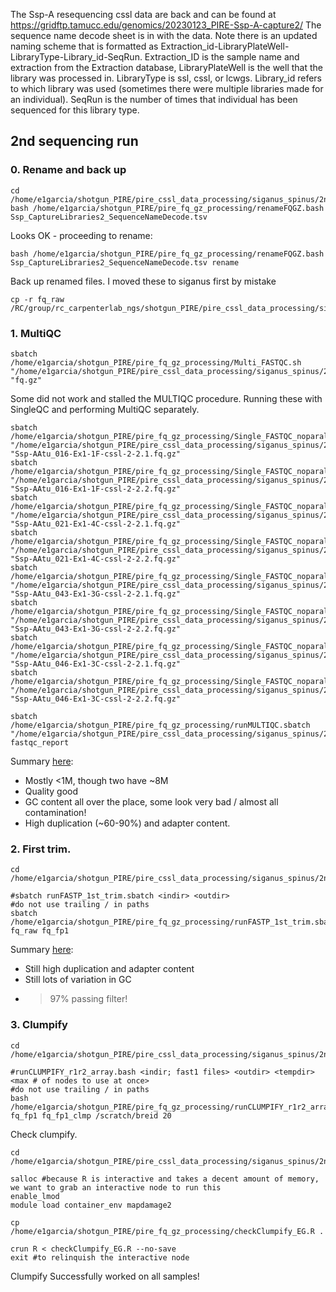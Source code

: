 The Ssp-A resequencing cssl data are back and can be found at https://gridftp.tamucc.edu/genomics/20230123_PIRE-Ssp-A-capture2/ The sequence name decode sheet is in with the data.
Note there is an updated naming scheme that is formatted as Extraction_id-LibraryPlateWell-LibraryType-Library_id-SeqRun. Extraction_ID is the sample name and extraction from the Extraction database, LibraryPlateWell is the well that the library was processed in. LibraryType is ssl, cssl, or lcwgs. Library_id refers to which library was used (sometimes there were multiple libraries made for an individual). SeqRun is the number of times that individual has been sequenced for this library type.

## 2nd sequencing run

### 0. Rename and back up

```
cd /home/e1garcia/shotgun_PIRE/pire_cssl_data_processing/siganus_spinus/2nd_sequencing_run/fq_raw
bash /home/e1garcia/shotgun_PIRE/pire_fq_gz_processing/renameFQGZ.bash Ssp_CaptureLibraries2_SequenceNameDecode.tsv
```

Looks OK - proceeding to rename:

```
bash /home/e1garcia/shotgun_PIRE/pire_fq_gz_processing/renameFQGZ.bash Ssp_CaptureLibraries2_SequenceNameDecode.tsv rename
```

Back up renamed files. I moved these to siganus first by mistake

```
cp -r fq_raw /RC/group/rc_carpenterlab_ngs/shotgun_PIRE/pire_cssl_data_processing/siganus_spinus/2nd_sequencing_run
```

### 1. MultiQC

```
sbatch /home/e1garcia/shotgun_PIRE/pire_fq_gz_processing/Multi_FASTQC.sh "/home/e1garcia/shotgun_PIRE/pire_cssl_data_processing/siganus_spinus/2nd_sequencing_run/fq_raw" "fq.gz"
```

Some did not work and stalled the MULTIQC procedure. Running these with SingleQC and performing MultiQC separately.

```
sbatch /home/e1garcia/shotgun_PIRE/pire_fq_gz_processing/Single_FASTQC_noparallel.sh "/home/e1garcia/shotgun_PIRE/pire_cssl_data_processing/siganus_spinus/2nd_sequencing_run/fq_raw" "Ssp-AAtu_016-Ex1-1F-cssl-2-2.1.fq.gz"
sbatch /home/e1garcia/shotgun_PIRE/pire_fq_gz_processing/Single_FASTQC_noparallel.sh "/home/e1garcia/shotgun_PIRE/pire_cssl_data_processing/siganus_spinus/2nd_sequencing_run/fq_raw" "Ssp-AAtu_016-Ex1-1F-cssl-2-2.2.fq.gz"
sbatch /home/e1garcia/shotgun_PIRE/pire_fq_gz_processing/Single_FASTQC_noparallel.sh "/home/e1garcia/shotgun_PIRE/pire_cssl_data_processing/siganus_spinus/2nd_sequencing_run/fq_raw" "Ssp-AAtu_021-Ex1-4C-cssl-2-2.1.fq.gz"
sbatch /home/e1garcia/shotgun_PIRE/pire_fq_gz_processing/Single_FASTQC_noparallel.sh "/home/e1garcia/shotgun_PIRE/pire_cssl_data_processing/siganus_spinus/2nd_sequencing_run/fq_raw" "Ssp-AAtu_021-Ex1-4C-cssl-2-2.2.fq.gz"
sbatch /home/e1garcia/shotgun_PIRE/pire_fq_gz_processing/Single_FASTQC_noparallel.sh "/home/e1garcia/shotgun_PIRE/pire_cssl_data_processing/siganus_spinus/2nd_sequencing_run/fq_raw" "Ssp-AAtu_043-Ex1-3G-cssl-2-2.1.fq.gz"
sbatch /home/e1garcia/shotgun_PIRE/pire_fq_gz_processing/Single_FASTQC_noparallel.sh "/home/e1garcia/shotgun_PIRE/pire_cssl_data_processing/siganus_spinus/2nd_sequencing_run/fq_raw" "Ssp-AAtu_043-Ex1-3G-cssl-2-2.2.fq.gz"
sbatch /home/e1garcia/shotgun_PIRE/pire_fq_gz_processing/Single_FASTQC_noparallel.sh "/home/e1garcia/shotgun_PIRE/pire_cssl_data_processing/siganus_spinus/2nd_sequencing_run/fq_raw" "Ssp-AAtu_046-Ex1-3C-cssl-2-2.1.fq.gz"
sbatch /home/e1garcia/shotgun_PIRE/pire_fq_gz_processing/Single_FASTQC_noparallel.sh "/home/e1garcia/shotgun_PIRE/pire_cssl_data_processing/siganus_spinus/2nd_sequencing_run/fq_raw" "Ssp-AAtu_046-Ex1-3C-cssl-2-2.2.fq.gz"

sbatch /home/e1garcia/shotgun_PIRE/pire_fq_gz_processing/runMULTIQC.sbatch "/home/e1garcia/shotgun_PIRE/pire_cssl_data_processing/siganus_spinus/2nd_sequencing_run/fq_raw" fastqc_report
```

Summary [here](https://github.com/philippinespire/pire_cssl_data_processing/blob/main/siganus_spinus/2nd_sequencing_run/fq_raw/fastqc_report.html):
* Mostly <1M, though two have ~8M
* Quality good
* GC content all over the place, some look very bad / almost all contamination!
* High duplication (~60-90%) and adapter content.

### 2. First trim.

```
cd /home/e1garcia/shotgun_PIRE/pire_cssl_data_processing/siganus_spinus/2nd_sequencing_run

#sbatch runFASTP_1st_trim.sbatch <indir> <outdir>
#do not use trailing / in paths
sbatch /home/e1garcia/shotgun_PIRE/pire_fq_gz_processing/runFASTP_1st_trim.sbatch fq_raw fq_fp1
```

Summary [here](https://github.com/philippinespire/pire_cssl_data_processing/blob/main/siganus_spinus/2nd_sequencing_run/fq_fp1/1st_fastp_report.html):
* Still high duplication and adapter content
* Still lots of variation in GC
* > 97% passing filter!

### 3. Clumpify

```
cd /home/e1garcia/shotgun_PIRE/pire_cssl_data_processing/siganus_spinus/2nd_sequencing_run

#runCLUMPIFY_r1r2_array.bash <indir; fast1 files> <outdir> <tempdir> <max # of nodes to use at once>
#do not use trailing / in paths
bash /home/e1garcia/shotgun_PIRE/pire_fq_gz_processing/runCLUMPIFY_r1r2_array.bash fq_fp1 fq_fp1_clmp /scratch/breid 20
```

Check clumpify.

```
cd /home/e1garcia/shotgun_PIRE/pire_cssl_data_processing/siganus_spinus/2nd_sequencing_run

salloc #because R is interactive and takes a decent amount of memory, we want to grab an interactive node to run this
enable_lmod
module load container_env mapdamage2

cp /home/e1garcia/shotgun_PIRE/pire_fq_gz_processing/checkClumpify_EG.R .

crun R < checkClumpify_EG.R --no-save
exit #to relinquish the interactive node
```

Clumpify Successfully worked on all samples!
